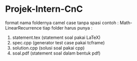 # Projek-Intern-CnC
format nama foldernya camel case tanpa spasi contoh : Math-LinearRecurrence
tiap folder harus punya :
1. statement.tex (statement soal pakai LaTeX)
2. spec.cpp (generator test case pakai tcframe)
3. solution.cpp (solusi soal pakai cpp)
4. soal.pdf (statement soal dalam bentuk pdf)